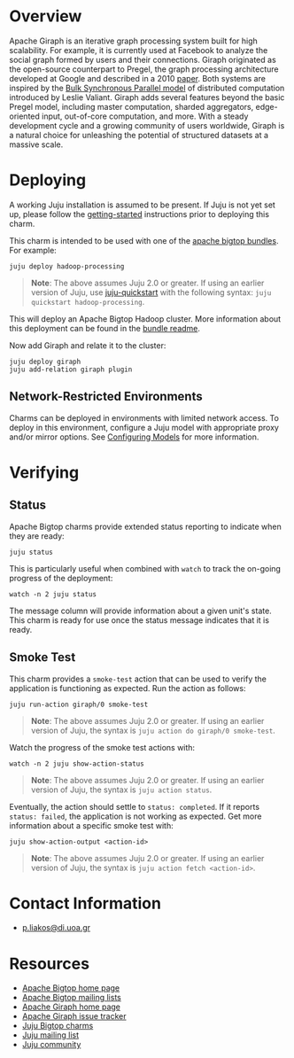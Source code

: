 <!--
  Licensed to the Apache Software Foundation (ASF) under one or more
  contributor license agreements.  See the NOTICE file distributed with
  this work for additional information regarding copyright ownership.
  The ASF licenses this file to You under the Apache License, Version 2.0
  (the "License"); you may not use this file except in compliance with
  the License.  You may obtain a copy of the License at

       http://www.apache.org/licenses/LICENSE-2.0

  Unless required by applicable law or agreed to in writing, software
  distributed under the License is distributed on an "AS IS" BASIS,
  WITHOUT WARRANTIES OR CONDITIONS OF ANY KIND, either express or implied.
  See the License for the specific language governing permissions and
  limitations under the License.
-->

# Overview

Apache Giraph is an iterative graph processing system built for high scalability. For example, it is currently used at Facebook to analyze the social graph formed by users and their connections. Giraph originated as the open-source counterpart to Pregel, the graph processing architecture developed at Google and described in a 2010 [paper](http://dl.acm.org/citation.cfm?id=1807184). Both systems are inspired by the [Bulk Synchronous Parallel model](http://en.wikipedia.org/wiki/Bulk_synchronous_parallel) of distributed computation introduced by Leslie Valiant. Giraph adds several features beyond the basic Pregel model, including master computation, sharded aggregators, edge-oriented input, out-of-core computation, and more. With a steady development cycle and a growing community of users worldwide, Giraph is a natural choice for unleashing the potential of structured datasets at a massive scale.

# Deploying

A working Juju installation is assumed to be present. If Juju is not yet set up, please follow the [getting-started][] instructions prior to deploying this
charm.

This charm is intended to be used with one of the [apache bigtop bundles][].
For example:

    juju deploy hadoop-processing

> **Note**: The above assumes Juju 2.0 or greater. If using an earlier version
of Juju, use [juju-quickstart][] with the following syntax: `juju quickstart
hadoop-processing`.

This will deploy an Apache Bigtop Hadoop cluster. More information about this deployment can be found in the [bundle readme](https://jujucharms.com/hadoop-processing/).

Now add Giraph and relate it to the cluster:

    juju deploy giraph
    juju add-relation giraph plugin

## Network-Restricted Environments

Charms can be deployed in environments with limited network access. To deploy in this environment, configure a Juju model with appropriate proxy and/or mirror options. See [Configuring Models][] for more information.

[getting-started]: https://jujucharms.com/docs/stable/getting-started
[apache bigtop bundles]: https://jujucharms.com/u/bigdata-charmers/#bundles
[juju-quickstart]: https://launchpad.net/juju-quickstart
[Configuring Models]: https://jujucharms.com/docs/stable/models-config

# Verifying

## Status

Apache Bigtop charms provide extended status reporting to indicate when they are ready:

    juju status

This is particularly useful when combined with `watch` to track the on-going progress of the deployment:

    watch -n 2 juju status

The message column will provide information about a given unit's state. This charm is ready for use once the status message indicates that it is ready.

## Smoke Test

This charm provides a `smoke-test` action that can be used to verify the application is functioning as expected. Run the action as follows:

    juju run-action giraph/0 smoke-test

> **Note**: The above assumes Juju 2.0 or greater. If using an earlier version
of Juju, the syntax is `juju action do giraph/0 smoke-test`.

Watch the progress of the smoke test actions with:

    watch -n 2 juju show-action-status

> **Note**: The above assumes Juju 2.0 or greater. If using an earlier version
of Juju, the syntax is `juju action status`.

Eventually, the action should settle to `status: completed`.  If it reports `status: failed`, the application is not working as expected. Get more information about a specific smoke test with:

    juju show-action-output <action-id>

> **Note**: The above assumes Juju 2.0 or greater. If using an earlier version
of Juju, the syntax is `juju action fetch <action-id>`.

# Contact Information

- <p.liakos@di.uoa.gr>

# Resources

- [Apache Bigtop home page](http://bigtop.apache.org/)
- [Apache Bigtop mailing lists](http://bigtop.apache.org/mail-lists.html)
- [Apache Giraph home page](http://giraph.apache.org/)
- [Apache Giraph issue tracker](https://issues.apache.org/jira/browse/GIRAPH)
- [Juju Bigtop charms](https://jujucharms.com/q/apache/bigtop)
- [Juju mailing list](https://lists.ubuntu.com/mailman/listinfo/juju)
- [Juju community](https://jujucharms.com/community)
